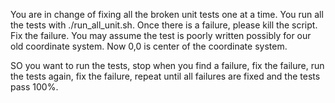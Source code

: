 You are in change of fixing all the broken unit tests one at a
time. You run all the tests with ./run_all_unit.sh. Once there is a
failure, please kill the script. Fix the failure. You may assume the
test is poorly written possibly for our old coordinate system. Now 0,0
is center of the coordinate system.

SO you want to run the tests, stop when you find a failure, fix the
failure, run the tests again, fix the failure, repeat until all
failures are fixed and the tests pass 100%.